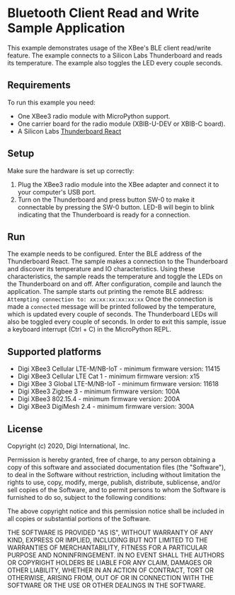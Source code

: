 Bluetooth Client Read and Write Sample Application
==================================================

This example demonstrates usage of the XBee's BLE client read/write feature.
The example connects to a Silicon Labs Thunderboard and reads its temperature.
The example also toggles the LED every couple seconds.

Requirements
------------

To run this example you need:

* One XBee3 radio module with MicroPython support.
* One carrier board for the radio module (XBIB-U-DEV or XBIB-C board).
* A Silicon Labs [Thunderboard React](https://www.silabs.com/products/development-tools/thunderboard/thunderboard-react-kit-sensor-cloud-connectivity)

Setup
-----

Make sure the hardware is set up correctly:

1. Plug the XBee3 radio module into the XBee adapter and connect it to your
   computer's USB port.
2. Turn on the Thunderboard and press button SW-0 to make it connectable by
   pressing the SW-0 button. LED-B will begin to blink indicating that the
   Thunderboard is ready for a connection.

Run
---

The example needs to be configured. Enter the BLE address of the
Thunderboard React. The sample makes a connection to the
Thunderboard and discover its temperature and IO characteristics.
Using these characteristics, the sample reads the temperature
and toggle the LEDs on the Thunderboard on and off.
After configuration, compile and launch the application.
The sample starts out printing the remote BLE address:
`Attempting connection to: xx:xx:xx:xx:xx:xx`
Once the connection is made a `connected` message will be printed followed by
the temperature, which is updated every couple of seconds.
The Thunderboard LEDs will also be toggled every couple of seconds.
In order to exit this sample, issue a keyboard interrupt (Ctrl + C) in the
MicroPython REPL.

Supported platforms
-------------------

* Digi XBee3 Cellular LTE-M/NB-IoT - minimum firmware version: 11415
* Digi XBee3 Cellular LTE Cat 1 - minimum firmware version: x15
* Digi XBee 3 Global LTE-M/NB-IoT - minimum firmware version: 11618
* Digi XBee3 Zigbee 3 - minimum firmware version: 100A
* Digi XBee3 802.15.4 - minimum firmware version: 200A
* Digi XBee3 DigiMesh 2.4 - minimum firmware version: 300A

License
-------

Copyright (c) 2020, Digi International, Inc.

Permission is hereby granted, free of charge, to any person obtaining a copy
of this software and associated documentation files (the "Software"), to deal
in the Software without restriction, including without limitation the rights
to use, copy, modify, merge, publish, distribute, sublicense, and/or sell
copies of the Software, and to permit persons to whom the Software is
furnished to do so, subject to the following conditions:

The above copyright notice and this permission notice shall be included in all
copies or substantial portions of the Software.

THE SOFTWARE IS PROVIDED "AS IS", WITHOUT WARRANTY OF ANY KIND, EXPRESS OR
IMPLIED, INCLUDING BUT NOT LIMITED TO THE WARRANTIES OF MERCHANTABILITY,
FITNESS FOR A PARTICULAR PURPOSE AND NONINFRINGEMENT. IN NO EVENT SHALL THE
AUTHORS OR COPYRIGHT HOLDERS BE LIABLE FOR ANY CLAIM, DAMAGES OR OTHER
LIABILITY, WHETHER IN AN ACTION OF CONTRACT, TORT OR OTHERWISE, ARISING FROM,
OUT OF OR IN CONNECTION WITH THE SOFTWARE OR THE USE OR OTHER DEALINGS IN THE
SOFTWARE.
